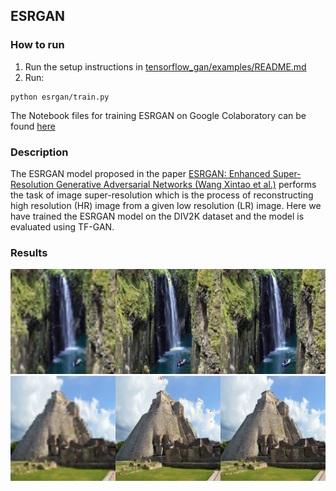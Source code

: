 ## ESRGAN

### How to run
1. Run the setup instructions in [tensorflow_gan/examples/README.md](https://github.com/tensorflow/gan/blob/master/tensorflow_gan/examples/README.md#steps-to-run-an-example)
2. Run:
```
python esrgan/train.py
```

The Notebook files for training ESRGAN on Google Colaboratory can be found [here](colab_notebooks/)

### Description
The ESRGAN model proposed in the paper [ESRGAN: Enhanced Super-Resolution Generative Adversarial Networks (Wang Xintao et al.)](https://arxiv.org/abs/1809.00219) performs the task of image super-resolution which is the process of reconstructing high resolution (HR) image from a given low resolution (LR) image. Here we have trained the ESRGAN model on the DIV2K dataset and the model is evaluated using TF-GAN.  

### Results
<img src="images/result1.png" title="Example 1" width="540" />
<img src="images/result2.png" title="Example 2" width="540" />
